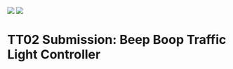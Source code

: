 ![](../../workflows/gds/badge.svg) ![](../../workflows/docs/badge.svg)

# TT02 Submission: Beep Boop Traffic Light Controller

